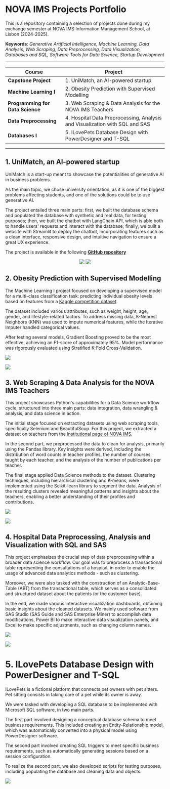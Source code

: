 # NOVA IMS Projects Portfolio
This is a repository containing a selection of projects done during my exchange semester at NOVA IMS Information Management School, at Lisbon (2024-2025).

**Keywords**: *Generative Artificial Intelligence, Machine Learning, Data Analysis, Web Scraping, Data Preprocessing, Data Visualization, Databases and SQL, Software Tools for Data Science, Startup Development*

---

| **Course** | **Project** |
|---|---|
| **Capstone Project** | 1. UniMatch, an AI-powered startup |
| **Machine Learning I** | 2. Obesity Prediction with Supervised Modelling |
| **Programming for Data Science** | 3. Web Scraping & Data Analysis for the NOVA IMS Teachers |
| **Data Preprocessing** | 4. Hospital Data Preprocessing, Analysis and Visualization with SQL and SAS |
| **Databases I** | 5. ILovePets Database Design with PowerDesigner and T-SQL |

---

## 1. UniMatch, an AI-powered startup
UniMatch is a start-up meant to showcase the potentialities of generative AI in business problems.

As the main topic, we chose university orientation, as it is one of the biggest problems affecting students, and one of the solutions could be to use generative AI.

The project entailed three main parts: first, we built the database schema and populated the database with synthetic and real data, for testing purposes; then, we built the chatbot with LangChain API, which is able both to handle users' requests and interact with the database; finally, we built a website with Streamlit to deploy the chatbot, incorporating features such as a clean interface, responsive design, and intuitive navigation to ensure a great UX experience.

The project is available in the following **[GitHub repository](https://github.com/OdinMeng/UniMatch)**

<p align="center">
  <img src="/images/UniMatchLOGO.png" />
  <img src="/images/UniMatch_ChatbotPAGE.png" />
</p>

## 2. Obesity Prediction with Supervised Modelling
The Machine Learning I project focused on developing a supervised model for a multi-class classification task: predicting individual obesity levels based on features from a [Kaggle competition dataset](https://www.kaggle.com/competitions/predict-obesity-level).

The dataset included various attributes, such as weight, height, age, gender, and lifestyle-related factors. To address missing data, K-Nearest Neighbors (KNN) was used to impute numerical features, while the Iterative Imputer handled categorical values.

After testing several models, Gradient Boosting proved to be the most effective, achieving an F1-score of approximately 95%. Model performance was rigorously evaluated using Stratified K-Fold Cross-Validation.

![](images/ml1_competition_header.png)

![](images/gradientboosting.PNG)


## 3. Web Scraping & Data Analysis for the NOVA IMS Teachers
This project showcases Python's capabilities for a Data Science workflow cycle, structured into three main parts: data integration, data wrangling & analysis, and data science in action.

The initial stage focused on extracting datasets using web scraping tools, specifically Selenium and BeautifulSoup. For this project, we extracted a dataset on teachers from the [institutional page of NOVA IMS](https://www.novaims.unl.pt/en/nova-ims/teaching-staff/).

In the second part, we preprocessed the data to clean for analysis, primarily using the Pandas library. Key insights were derived, including the distribution of word counts in teacher profiles, the number of courses taught by each teacher, and the analysis of the number of publications per teacher.

The final stage applied Data Science methods to the dataset. Clustering techniques, including hierarchical clustering and K-means, were implemented using the Scikit-learn library to segment the data. Analysis of the resulting clusters revealed meaningful patterns and insights about the teachers, enabling a better understanding of their profiles and contributions.

![](images/pds_tools.png)

![](images/clustering_teachers.png)


## 4. Hospital Data Preprocessing, Analysis and Visualization with SQL and SAS
This project emphasizes the crucial step of data preprocessing within a broader data science workflow. Our goal was to preprocess a transactional table representing the consultations of a hospital, in order to enable the usage of advanced data analytics methods - such as clustering. 

Moreover, we were also tasked with the construction of an Analytic-Base-Table (ABT) from the transactional table, which serves as a consolidated and structured dataset about the patients (or the customer base).

In the end, we made various interactive visualization dashboards, obtaining basic insights about the cleaned datasets. We mainly used software from SAS Studio (SAS Guide and SAS Enterprise Miner) to accomplish data modifications, Power BI to make interactive data visualization panels, and Excel to make specific adjustments, such as changing column names.

![](images/miner_diagram.png)

![](images/powerbi_dashboard.png)

# 5. ILovePets Database Design with PowerDesigner and T-SQL
ILovePets is a fictional platform that connects pet owners with pet sitters. Pet sitting consists in taking care of a pet while its owner is away.

We were tasked with developing a SQL database to be implemented with Microsoft SQL software, in two main parts.

The first part involved designing a conceptual database schema to meet business requirements. This included creating an Entity-Relationship model, which was automatically converted into a physical model using PowerDesigner software.

The second part involved creating SQL triggers to meet specific business requirements, such as automatically generating sessions based on a session configuration.

To realize the second part, we also developed scripts for testing purposes, including populating the database and cleaning data and objects.

![](images/ilovepets_erm.png)
